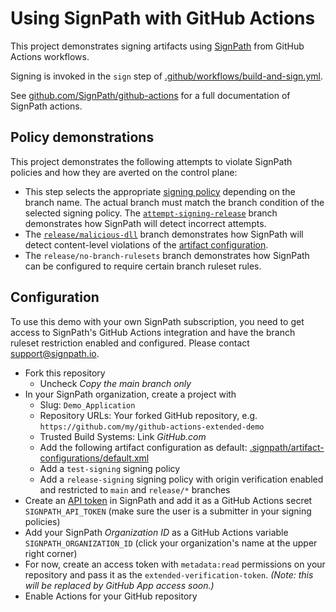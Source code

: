 # Using SignPath with GitHub Actions

This project demonstrates signing artifacts using [SignPath](https://about.signpath.io) from GitHub Actions workflows.

Signing is invoked in the `sign` step of [.github/workflows/build-and-sign.yml](.github/workflows/build-and-sign.yml). 

See [github.com/SignPath/github-actions](https://github.com/SignPath/github-actions) for a full documentation of SignPath actions.

## Policy demonstrations

This project demonstrates the following attempts to violate SignPath policies and how they are averted on the control plane:

* This step selects the appropriate [signing policy] depending on the branch name. The actual branch must match the branch condition of the selected signing policy. The [`attempt-signing-release`] branch demonstrates how SignPath will detect incorrect attempts.
* The [`release/malicious-dll`] branch demonstrates how SignPath will detect content-level violations of the [artifact configuration].
* The `release/no-branch-rulesets` branch demonstrates how SignPath can be configured to require certain branch ruleset rules.

## Configuration

To use this demo with your own SignPath subscription, you need to get access to SignPath's GitHub Actions integration and have the branch ruleset restriction enabled and configured. Please contact support@signpath.io.

* Fork this repository
  * Uncheck _Copy the main branch only_
* In your SignPath organization, create a project with 
  * Slug: `Demo_Application` 
  * Repository URLs: Your forked GitHub repository, e.g. `https://github.com/my/github-actions-extended-demo`
  * Trusted Build Systems: Link _GitHub.com_
  * Add the following artifact configuration as default: [.signpath/artifact-configurations/default.xml](.signpath/artifact-configurations/default.xml)
  * Add a `test-signing` signing policy
  * Add a `release-signing` signing policy with origin verification enabled and restricted to `main` and `release/*` branches
* Create an [API token] in SignPath and add it as a GitHub Actions secret `SIGNPATH_API_TOKEN` (make sure the user is a submitter in your signing policies)
* Add your SignPath _Organization ID_ as a GitHub Actions variable `SIGNPATH_ORGANIZATION_ID` (click your organization's name at the upper right corner)
* For now, create an access token with `metadata:read` permissions on your repository and pass it as the `extended-verification-token`. _(Note: this will be replaced by GitHub App access soon.)_
* Enable Actions for your GitHub repository


[signing policy]: https://about.signpath.io/documentation/projects#signing-policies
[artifact configuration]: https://about.signpath.io/documentation/projects#artifact-configurations
[`attempt-signing-release`]: https://github.com/SignPath/github-actions-demo/blob/feature/attempt-signing-release/.github/workflows/build-and-sign.yml#L46
[`release/malicious-dll`]: https://github.com/SignPath/github-actions-demo/blob/release/malicious-dll/src/Build.ps1#L4

[API token]: https://about.signpath.io/documentation/users#interactive-api-token
